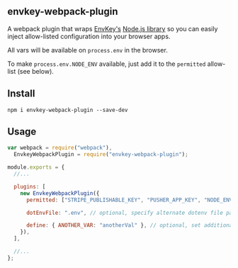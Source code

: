 ## envkey-webpack-plugin

A webpack plugin that wraps [EnvKey's](https://www.envkey.com) [Node.js library](https://www.github.com/envkey/envkey-node) so you can easily inject allow-listed configuration into your browser apps.

All vars will be available on `process.env` in the browser.

To make `process.env.NODE_ENV` available, just add it to the `permitted` allow-list (see below).

## Install

`npm i envkey-webpack-plugin --save-dev`

## Usage

```javascript
var webpack = require("webpack"),
  EnvkeyWebpackPlugin = require("envkey-webpack-plugin");

module.exports = {
  //...

  plugins: [
    new EnvkeyWebpackPlugin({
      permitted: ["STRIPE_PUBLISHABLE_KEY", "PUSHER_APP_KEY", "NODE_ENV"], // required, specify allow-list of vars to pull from Envkey -- you can also include "NODE_ENV" to make that available

      dotEnvFile: ".env", // optional, specify alternate dotenv file path like ".env.staging" -- file should include valid ENVKEY variable

      define: { ANOTHER_VAR: "anotherVal" }, // optional, set additional vars on `process.env`
    }),
  ],

  //...
};
```
